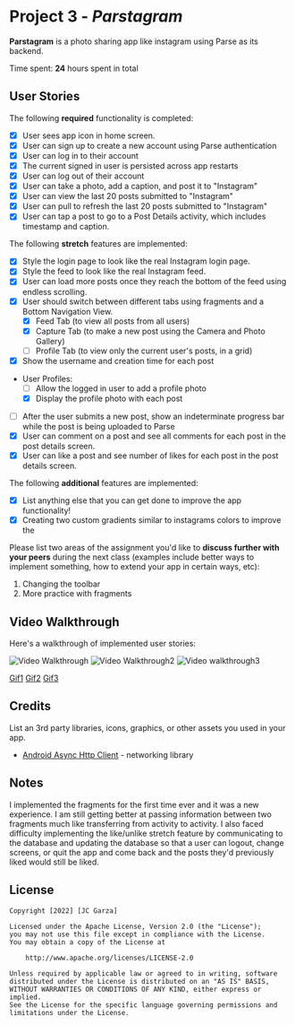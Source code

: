 # Project 3 - *Parstagram*

**Parstagram** is a photo sharing app like instagram using Parse as its backend.

Time spent: **24** hours spent in total

## User Stories

The following **required** functionality is completed:

- [X] User sees app icon in home screen.
- [X] User can sign up to create a new account using Parse authentication
- [X] User can log in to their account
- [X] The current signed in user is persisted across app restarts
- [X] User can log out of their account
- [X] User can take a photo, add a caption, and post it to "Instagram"
- [X] User can view the last 20 posts submitted to "Instagram"
- [X] User can pull to refresh the last 20 posts submitted to "Instagram"
- [X] User can tap a post to go to a Post Details activity, which includes timestamp and caption.

The following **stretch** features are implemented:

- [X] Style the login page to look like the real Instagram login page.
- [X] Style the feed to look like the real Instagram feed.
- [X] User can load more posts once they reach the bottom of the feed using endless scrolling.
- [X] User should switch between different tabs using fragments and a Bottom Navigation View.
  - [X] Feed Tab (to view all posts from all users)
  - [X] Capture Tab (to make a new post using the Camera and Photo Gallery)
  - [ ] Profile Tab (to view only the current user's posts, in a grid)
- [X] Show the username and creation time for each post
- User Profiles:
  - [ ] Allow the logged in user to add a profile photo
  - [X] Display the profile photo with each post
- [ ] After the user submits a new post, show an indeterminate progress bar while the post is being uploaded to Parse
- [X] User can comment on a post and see all comments for each post in the post details screen.
- [X] User can like a post and see number of likes for each post in the post details screen.

The following **additional** features are implemented:

- [X] List anything else that you can get done to improve the app functionality!
- [X] Creating two custom gradients similar to instagrams colors to improve the

Please list two areas of the assignment you'd like to **discuss further with your peers** during the next class (examples include better ways to implement something, how to extend your app in certain ways, etc):

1. Changing the toolbar
2. More practice with fragments

## Video Walkthrough

Here's a walkthrough of implemented user stories:

<img src='https://imgur.com/a/33kCPkB' title='Video Walkthrough' width='' alt='Video Walkthrough' />
<img src='https://imgur.com/a/NroBPmO' title='Video Walkthrough2' width='' alt='Video Walkthrough2' />
<img src='https://imgur.com/a/ieUrg5C' title='Video Walkthrough3' width='' alt='Video walkthrough3' />

[Gif1]("https://imgur.com/a/33kCPkB")
[Gif2]("https://imgur.com/a/NroBPmO")
[Gif3]("https://imgur.com/a/ieUrg5C")


## Credits

List an 3rd party libraries, icons, graphics, or other assets you used in your app.

- [Android Async Http Client](http://loopj.com/android-async-http/) - networking library


## Notes

I implemented the fragments for the first time ever and it was a new experience. I am still getting better at passing information between two fragments much like transferring from activity to activity.
I also faced difficulty implementing the like/unlike stretch feature by communicating to the database and updating the database so that a user can logout, change screens, or quit the app and come back and the posts they'd previously liked would still be liked.


## License

    Copyright [2022] [JC Garza]

    Licensed under the Apache License, Version 2.0 (the "License");
    you may not use this file except in compliance with the License.
    You may obtain a copy of the License at

        http://www.apache.org/licenses/LICENSE-2.0

    Unless required by applicable law or agreed to in writing, software
    distributed under the License is distributed on an "AS IS" BASIS,
    WITHOUT WARRANTIES OR CONDITIONS OF ANY KIND, either express or implied.
    See the License for the specific language governing permissions and
    limitations under the License.
